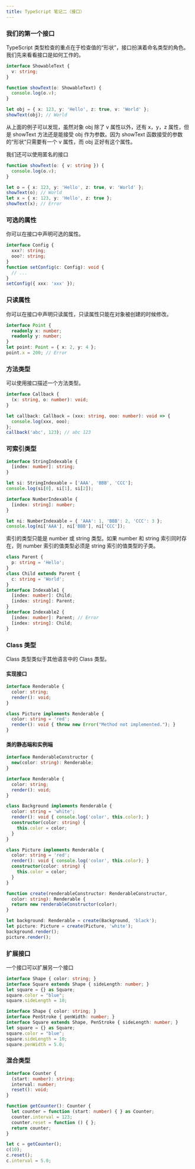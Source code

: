 ```yaml
---
title: TypeScript 笔记二（接口）
---
```


### 我们的第一个接口

TypeScript 类型检查的重点在于检查值的“形状”，接口扮演着命名类型的角色。我们先来看看接口是如何工作的。

```typescript
interface ShowableText {
  v: string;
}

function showText(o: ShowableText) {
  console.log(o.v);
}

let obj = { x: 123, y: 'Hello', z: true, v: 'World' };
showText(obj); // World
```

从上面的例子可以发现，虽然对象 obj 除了 v 属性以外，还有 x，y，z 属性，但是 showText 方法还是能接受 obj 作为参数。因为 showText 函数接受的参数的“形状”只需要有一个 v 属性，而 obj 正好有这个属性。

我们还可以使用匿名的接口

```typescript
function showText(o: { v: string }) {
  console.log(o.v);
}

let o = { x: 123, y: 'Hello', z: true, v: 'World' };
showText(o); // World
let x = { x: 123, y: 'Hello', z: true };
showText(x); // Error
```

### 可选的属性

你可以在接口中声明可选的属性。

```typescript
interface Config {
  xxx?: string;
  ooo?: string;
}
function setConfig(c: Config): void {
  // ...
}
setConfig({ xxx: 'xxx' });
```

### 只读属性

你可以在接口中声明只读属性，只读属性只能在对象被创建的时候修改。

```typescript
interface Point {
  readonly x: number;
  readonly y: number;
}
let point: Point = { x: 2, y: 4 };
point.x = 200; // Error
```

### 方法类型

可以使用接口描述一个方法类型。

```typescript
interface Callback {
  (x: string, o: number): void;
}

let callback: Callback = (xxx: string, ooo: number): void => {
  console.log(xxx, ooo);
};
callback('abc', 123); // abc 123
```

### 可索引类型

```typescript
interface StringIndexable {
  [index: number]: string;
}

let si: StringIndexable = ['AAA', 'BBB', 'CCC'];
console.log(si[0], si[1], si[2]);

interface NumberIndexable {
  [index: string]: number;
}

let ni: NumberIndexable = { 'AAA': 1, 'BBB': 2, 'CCC': 3 };
console.log(ni['AAA'], ni['BBB'], ni['CCC']);
```

索引的类型只能是 number 或 string 类型。如果 number 和 string 索引同时存在，则 number 索引的值类型必须是 string 索引的值类型的子类。

```typescript
class Parent {
  p: string = 'Hello';
}
class Child extends Parent {
  c: string = 'World';
}
interface Indexable1 {
  [index: number]: Child;
  [index: string]: Parent;
}
interface Indexable2 {
  [index: number]: Parent; // Error
  [index: string]: Child;
}
```

### Class 类型

Class 类型类似于其他语言中的 Class 类型。

#### 实现接口

```typescript
interface Renderable {
  color: string;
  render(): void;
}

class Picture implements Renderable {
  color: string = 'red';
  render(): void { throw new Error("Method not implemented."); }
}
```

#### 类的静态端和实例端

```typescript
interface RenderableConstructor {
  new(color: string): Renderable;
}

interface Renderable {
  color: string;
  render(): void;
}

class Background implements Renderable {
  color: string = 'white';
  render(): void { console.log('color', this.color); }
  constructor(color: string) {
    this.color = color;
  }
}

class Picture implements Renderable {
  color: string = 'red';
  render(): void { console.log('color', this.color); }
  constructor(color: string) {
    this.color = color;
  }
}

function create(renderableConstructor: RenderableConstructor,
  color: string): Renderable {
  return new renderableConstructor(color);
}

let background: Renderable = create(Background, 'black');
let picture: Picture = create(Picture, 'white');
background.render();
picture.render();
```

### 扩展接口

一个接口可以扩展另一个接口

```typescript
interface Shape { color: string; }
interface Square extends Shape { sideLength: number; }
let square = {} as Square;
square.color = "blue";
square.sideLength = 10;

interface Shape { color: string; }
interface PenStroke { penWidth: number; }
interface Square extends Shape, PenStroke { sideLength: number; }
let square = {} as Square;
square.color = "blue";
square.sideLength = 10;
square.penWidth = 5.0;
```

### 混合类型

```typescript
interface Counter {
  (start: number): string;
  interval: number;
  reset(): void;
}

function getCounter(): Counter {
  let counter = function (start: number) { } as Counter;
  counter.interval = 123;
  counter.reset = function () { };
  return counter;
}

let c = getCounter();
c(10);
c.reset();
c.interval = 5.0;
```
